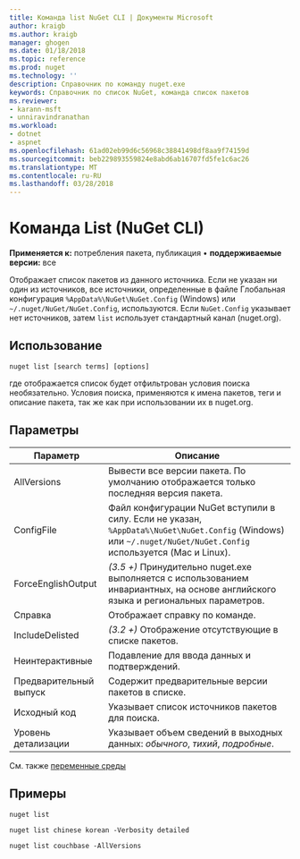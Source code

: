 ```yaml
---
title: Команда list NuGet CLI | Документы Microsoft
author: kraigb
ms.author: kraigb
manager: ghogen
ms.date: 01/18/2018
ms.topic: reference
ms.prod: nuget
ms.technology: ''
description: Справочник по команду nuget.exe
keywords: Справочник по список NuGet, команда список пакетов
ms.reviewer:
- karann-msft
- unniravindranathan
ms.workload:
- dotnet
- aspnet
ms.openlocfilehash: 61ad02eb99d6c56968c38841498df8aa9f74159d
ms.sourcegitcommit: beb229893559824e8abd6ab16707fd5fe1c6ac26
ms.translationtype: MT
ms.contentlocale: ru-RU
ms.lasthandoff: 03/28/2018
---
```

# <a name="list-command-nuget-cli"></a>Команда List (NuGet CLI)

**Применяется к:** потребления пакета, публикация &bullet; **поддерживаемые версии:** все

Отображает список пакетов из данного источника. Если не указан ни один из источников, все источники, определенные в файле Глобальная конфигурация `%AppData%\NuGet\NuGet.Config` (Windows) или `~/.nuget/NuGet/NuGet.Config`, используются. Если `NuGet.Config` указывает нет источников, затем `list` использует стандартный канал (nuget.org).

## <a name="usage"></a>Использование

```cli
nuget list [search terms] [options]
```

где отображается список будет отфильтрован условия поиска необязательно. Условия поиска, применяются к имена пакетов, теги и описание пакета, так же как при использовании их в nuget.org.

## <a name="options"></a>Параметры

| Параметр | Описание |
| --- | --- |
| AllVersions | Вывести все версии пакета. По умолчанию отображается только последняя версия пакета. |
| ConfigFile | Файл конфигурации NuGet вступили в силу. Если не указан, `%AppData%\NuGet\NuGet.Config` (Windows) или `~/.nuget/NuGet/NuGet.Config` используется (Mac и Linux).|
| ForceEnglishOutput | *(3.5 +)*  Принудительно nuget.exe выполняется с использованием инвариантных, на основе английского языка и региональных параметров. |
| Справка | Отображает справку по команде. |
| IncludeDelisted | *(3.2 +)*  Отображение отсутствующие в списке пакетов. |
| Неинтерактивные | Подавление для ввода данных и подтверждений. |
| Предварительный выпуск | Содержит предварительные версии пакетов в списке. |
| Исходный код | Указывает список источников пакетов для поиска. |
| Уровень детализации | Указывает объем сведений в выходных данных: *обычного*, *тихий*, *подробные*. |

См. также [переменные среды](cli-ref-environment-variables.md)

## <a name="examples"></a>Примеры

```cli
nuget list

nuget list chinese korean -Verbosity detailed

nuget list couchbase -AllVersions
```

